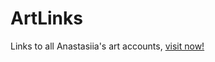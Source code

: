 # ArtLinks
Links to all Anastasiia's art accounts, [visit now!](https://rogercerpa.github.io/ArtLinks/)

